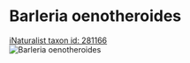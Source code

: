 
Barleria oenotheroides
======================
  
[iNaturalist taxon id: 281166](https://www.inaturalist.org/taxa/281166)  
![Barleria oenotheroides](https://inaturalist-open-data.s3.amazonaws.com/photos/31917245/medium.jpg)